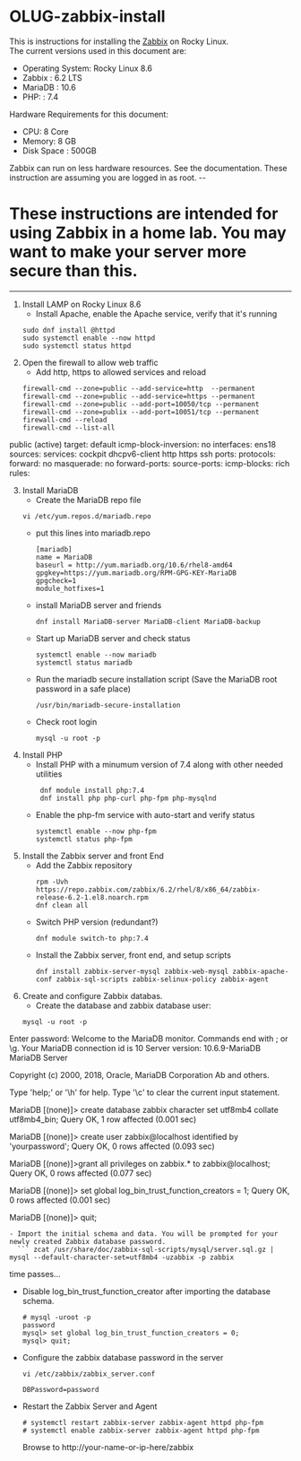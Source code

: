 # OLUG-zabbix-install

This is instructions for installing the [Zabbix](https://www.zabbix.com) on Rocky Linux.  
The current versions used in this document are:
 - Operating System:  Rocky Linux 8.6
 - Zabbix 	   :  6.2 LTS
 - MariaDB         :  10.6
 - PHP:       : 7.4

Hardware Requirements for this document:
 - CPU: 8 Core
 - Memory: 8 GB
 - Disk Space : 500GB

Zabbix can run on less hardware resources.  See the documentation. 
These instruction are assuming you are logged in as root.  --

# These instructions are intended for using Zabbix in a home lab. You may want to make your server more secure than this.

---
 1. Install LAMP on Rocky Linux 8.6
    - Install Apache, enable the Apache service, verify that it's running
    ```
    sudo dnf install @httpd 
    sudo systemctl enable --now httpd
    sudo systemctl status httpd
    ```
 2. Open the firewall to allow web traffic
    - Add http, https to allowed services and reload
    ```
    firewall-cmd --zone=public --add-service=http  --permanent
    firewall-cmd --zone=public --add-service=https --permanent
    firewall-cmd --zone=public --add-port=10050/tcp --permanent
    firewall-cmd --zone=publix --add-port=10051/tcp --permanent
    firewall-cmd --reload
    firewall-cmd --list-all
public (active)
  target: default
  icmp-block-inversion: no
  interfaces: ens18
  sources:
  services: cockpit dhcpv6-client http https ssh
  ports:
  protocols:
  forward: no
  masquerade: no
  forward-ports:
  source-ports:
  icmp-blocks:
  rich rules:

3. Install MariaDB
   - Create the MariaDB repo file 
    ```
    vi /etc/yum.repos.d/mariadb.repo
    ```
   - put this lines into mariadb.repo
     ```
     [mariadb]
     name = MariaDB
     baseurl = http://yum.mariadb.org/10.6/rhel8-amd64
     gpgkey=https://yum.mariadb.org/RPM-GPG-KEY-MariaDB
     gpgcheck=1
     module_hotfixes=1
     ```
   - install MariaDB server and friends
     ```
     dnf install MariaDB-server MariaDB-client MariaDB-backup
     ```
   - Start up MariaDB server and check status
     ```
     systemctl enable --now mariadb
     systemctl status mariadb
     ```
   - Run the mariadb secure installation script (Save the MariaDB root password in a safe place)
     ```  
     /usr/bin/mariadb-secure-installation
     ```
   - Check root login
     ```
     mysql -u root -p
     ```
 4. Install PHP 
    - Install PHP with a minumum version of 7.4 along with other needed utilities
      ```
       dnf module install php:7.4
       dnf install php php-curl php-fpm php-mysqlnd
      ```
    - Enable the php-fm service with auto-start and verify status
      ```
      systemctl enable --now php-fpm
      systemctl status php-fpm
      ````
5. Install the Zabbix server and front End
   - Add the Zabbix repository
     ```
     rpm -Uvh https://repo.zabbix.com/zabbix/6.2/rhel/8/x86_64/zabbix-release-6.2-1.el8.noarch.rpm
     dnf clean all
     ```
   - Switch PHP version (redundant?)
     ```
     dnf module switch-to php:7.4
     ```
   - Install the Zabbix server, front end, and setup scripts
     ```
     dnf install zabbix-server-mysql zabbix-web-mysql zabbix-apache-conf zabbix-sql-scripts zabbix-selinux-policy zabbix-agent
     ```
6. Create and configure Zabbix databas.
   - Create the database and zabbix database user:
   ```
   mysql -u root -p
Enter password:
Welcome to the MariaDB monitor.  Commands end with ; or \g.
Your MariaDB connection id is 10
Server version: 10.6.9-MariaDB MariaDB Server

Copyright (c) 2000, 2018, Oracle, MariaDB Corporation Ab and others.

Type 'help;' or '\h' for help. Type '\c' to clear the current input statement.

MariaDB [(none)]> create database zabbix character set utf8mb4 collate utf8mb4_bin;
Query OK, 1 row affected (0.001 sec)

MariaDB [(none)]> create user zabbix@localhost identified by 'yourpassword';
Query OK, 0 rows affected (0.093 sec)

MariaDB [(none)]>grant all privileges on zabbix.* to zabbix@localhost;
Query OK, 0 rows affected (0.077 sec)

MariaDB [(none)]> set global log_bin_trust_function_creators = 1;
Query OK, 0 rows affected (0.001 sec)

MariaDB [(none)]> quit;
```
- Import the initial schema and data. You will be prompted for your newly created Zabbix database password.
  ``` zcat /usr/share/doc/zabbix-sql-scripts/mysql/server.sql.gz | mysql --default-character-set=utf8mb4 -uzabbix -p zabbix
  ```
  time passes...
- Disable log_bin_trust_function_creator after importing the database schema.
  ```
  # mysql -uroot -p
  password
  mysql> set global log_bin_trust_function_creators = 0;
  mysql> quit;
- Configure the zabbix database password in the server
  ```
  vi /etc/zabbix/zabbix_server.conf
   
  DBPassword=password
  ```
- Restart the Zabbix Server and Agent
  ```
  # systemctl restart zabbix-server zabbix-agent httpd php-fpm
  # systemctl enable zabbix-server zabbix-agent httpd php-fpm
  ```
  Browse to http://your-name-or-ip-here/zabbix
  


  ```
  


   
     
```

    
   
